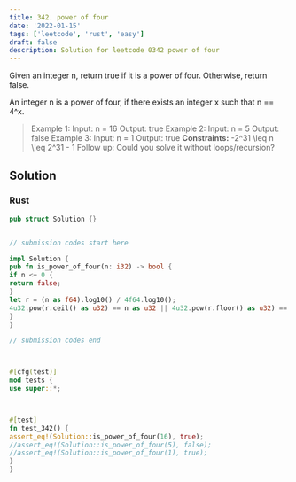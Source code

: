 ```yaml
---
title: 342. power of four
date: '2022-01-15'
tags: ['leetcode', 'rust', 'easy']
draft: false
description: Solution for leetcode 0342 power of four
---
```




Given an integer n, return true if it is a power of four. Otherwise, return false.

An integer n is a power of four, if there exists an integer x such that n <TeX>=</TeX><TeX>=</TeX> 4^x.



>   Example 1:
>   Input: n <TeX>=</TeX> 16
>   Output: true
>   Example 2:
>   Input: n <TeX>=</TeX> 5
>   Output: false
>   Example 3:
>   Input: n <TeX>=</TeX> 1
>   Output: true
**Constraints:**
>   	-2^31 <TeX>\leq</TeX> n <TeX>\leq</TeX> 2^31 - 1
>   Follow up: Could you solve it without loops/recursion?


## Solution


### Rust
```rust
pub struct Solution {}


// submission codes start here

impl Solution {
pub fn is_power_of_four(n: i32) -> bool {
if n <= 0 {
return false;
}
let r = (n as f64).log10() / 4f64.log10();
4u32.pow(r.ceil() as u32) == n as u32 || 4u32.pow(r.floor() as u32) == n as u32
}
}

// submission codes end



#[cfg(test)]
mod tests {
use super::*;



#[test]
fn test_342() {
assert_eq!(Solution::is_power_of_four(16), true);
//assert_eq!(Solution::is_power_of_four(5), false);
//assert_eq!(Solution::is_power_of_four(1), true);
}
}

```
